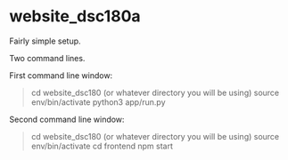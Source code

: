 # website_dsc180a
Fairly simple setup.

Two command lines.


First command line window:
> cd website_dsc180 (or whatever directory you will be using)
> source env/bin/activate
> python3 app/run.py

Second command line window:

> cd website_dsc180 (or whatever directory you will be using)
> source env/bin/activate
> cd frontend
> npm start
